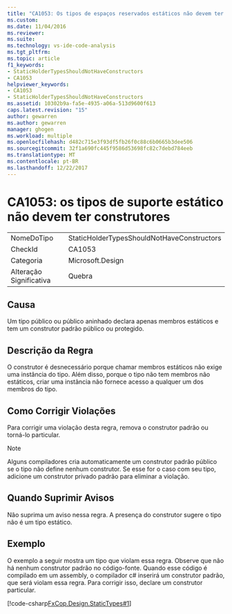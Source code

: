 ```yaml
---
title: "CA1053: Os tipos de espaços reservados estáticos não devem ter construtores | Microsoft Docs"
ms.custom: 
ms.date: 11/04/2016
ms.reviewer: 
ms.suite: 
ms.technology: vs-ide-code-analysis
ms.tgt_pltfrm: 
ms.topic: article
f1_keywords:
- StaticHolderTypesShouldNotHaveConstructors
- CA1053
helpviewer_keywords:
- CA1053
- StaticHolderTypesShouldNotHaveConstructors
ms.assetid: 10302b9a-fa5e-4935-a06a-513d9600f613
caps.latest.revision: "15"
author: gewarren
ms.author: gewarren
manager: ghogen
ms.workload: multiple
ms.openlocfilehash: d482c715e3f93df5fb26f0c88c6b0665b3dee506
ms.sourcegitcommit: 32f1a690fc445f9586d53698fc82c7debd784eeb
ms.translationtype: MT
ms.contentlocale: pt-BR
ms.lasthandoff: 12/22/2017
---
```

# <a name="ca1053-static-holder-types-should-not-have-constructors"></a>CA1053: os tipos de suporte estático não devem ter construtores
|||  
|-|-|  
|NomeDoTipo|StaticHolderTypesShouldNotHaveConstructors|  
|CheckId|CA1053|  
|Categoria|Microsoft.Design|  
|Alteração Significativa|Quebra|  
  
## <a name="cause"></a>Causa  
 Um tipo público ou público aninhado declara apenas membros estáticos e tem um construtor padrão público ou protegido.  
  
## <a name="rule-description"></a>Descrição da Regra  
 O construtor é desnecessário porque chamar membros estáticos não exige uma instância do tipo. Além disso, porque o tipo não tem membros não estáticos, criar uma instância não fornece acesso a qualquer um dos membros do tipo.  
  
## <a name="how-to-fix-violations"></a>Como Corrigir Violações  
 Para corrigir uma violação desta regra, remova o construtor padrão ou torná-lo particular.  
  
> [!NOTE]
>  Alguns compiladores cria automaticamente um construtor padrão público se o tipo não define nenhum construtor. Se esse for o caso com seu tipo, adicione um construtor privado padrão para eliminar a violação.  
  
## <a name="when-to-suppress-warnings"></a>Quando Suprimir Avisos  
 Não suprima um aviso nessa regra. A presença do construtor sugere o tipo não é um tipo estático.  
  
## <a name="example"></a>Exemplo  
 O exemplo a seguir mostra um tipo que violam essa regra. Observe que não há nenhum construtor padrão no código-fonte. Quando esse código é compilado em um assembly, o compilador c# inserirá um construtor padrão, que será violam essa regra. Para corrigir isso, declare um construtor particular.  
  
 [!code-csharp[FxCop.Design.StaticTypes#1](../code-quality/codesnippet/CSharp/ca1053-static-holder-types-should-not-have-constructors_1.cs)]